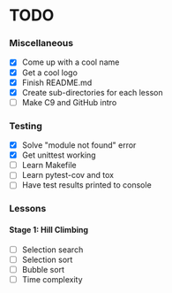 # TODO

### Miscellaneous
- [x] Come up with a cool name
- [x] Get a cool logo
- [x] Finish README.md
- [x] Create sub-directories for each lesson
- [ ] Make C9 and GitHub intro

### Testing
- [x] Solve "module not found" error
- [x] Get unittest working
- [ ] Learn Makefile
- [ ] Learn pytest-cov and tox
- [ ] Have test results printed to console

### Lessons
#### Stage 1: Hill Climbing
- [ ] Selection search
- [ ] Selection sort
- [ ] Bubble sort
- [ ] Time complexity
